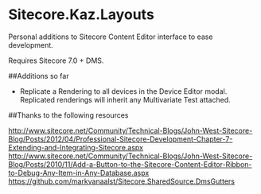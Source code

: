 Sitecore.Kaz.Layouts
================================

Personal additions to Sitecore Content Editor interface to ease development.

Requires Sitecore 7.0 + DMS.

##Additions so far

- Replicate a Rendering to all devices in the Device Editor modal. Replicated renderings will inherit any Multivariate Test attached.

##Thanks to the following resources

http://www.sitecore.net/Community/Technical-Blogs/John-West-Sitecore-Blog/Posts/2012/04/Professional-Sitecore-Development-Chapter-7-Extending-and-Integrating-Sitecore.aspx
http://www.sitecore.net/Community/Technical-Blogs/John-West-Sitecore-Blog/Posts/2010/11/Add-a-Button-to-the-Sitecore-Content-Editor-Ribbon-to-Debug-Any-Item-in-Any-Database.aspx
https://github.com/markvanaalst/Sitecore.SharedSource.DmsGutters